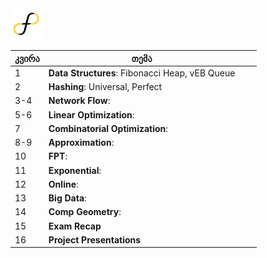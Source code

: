 <img src="images/freeuni-logo.png" alt="freeuni logo" width="50"/>

| კვირა | თემა                                            |                                                                  |                              |
| ----- | ----------------------------------------------- | ---------------------------------------------------------------- | ---------------------------- |
| 1     | **Data Structures**: Fibonacci Heap, vEB Queue  |                                                                  |                              |
| 2     | **Hashing**: Universal, Perfect                 |                                                                  |                              |
| 3-4   | **Network Flow**:                               |                                                                  |                              |
| 5-6   | **Linear Optimization**:                        |                                                                  |                              |
| 7     | **Combinatorial Optimization**:                 |                                                                  |                              |
| 8-9   | **Approximation**:                              |                                                                  |                              |
| 10    | **FPT**:                                        |                                                                  |                              |
| 11    | **Exponential**:                                |                                                                  |                              |
| 12    | **Online**:                                     |                                                                  |                              |
| 13    | **Big Data**:                                   |                                                                  |                              |
| 14    | **Comp Geometry**:                              |                                                                  |                              |
| 15    | **Exam Recap**                                  |                                                                  |                              |
| 16    | **Project Presentations**                       |                                                                  |                              |
